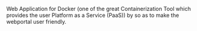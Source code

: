 Web Application for Docker (one of the great Containerization Tool which provides the user Platform as a Service (PaaS)) by so as to make the webportal user friendly.
